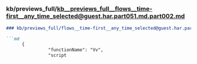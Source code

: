 ### kb/previews_full/kb__previews_full__flows__time-first__any_time_selected@guest.har.part051.md.part002.md

```md
### kb/previews_full/flows__time-first__any_time_selected@guest.har.part051.md (part 002)

```md
      {
                "functionName": "Vv",
                "script
```

```

```
